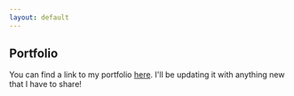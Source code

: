 ```yaml
---
layout: default
---
```

## Portfolio

You can find a link to my portfolio [here](https://tinyurl.com/rnambiar). I'll be updating it with anything new that I have to share!
